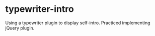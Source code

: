 # typewriter-intro
Using a typewriter plugin to display self-intro. Practiced implementing jQuery plugin.

